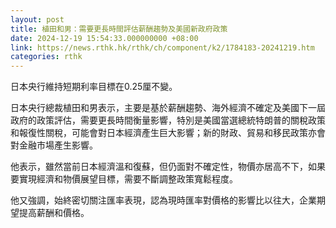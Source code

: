 ```yaml
---
layout: post
title: 植田和男：需要更長時間評估薪酬趨勢及美國新政府政策
date: 2024-12-19 15:54:33.000000000 +08:00
link: https://news.rthk.hk/rthk/ch/component/k2/1784183-20241219.htm
categories: rthk
---
```


日本央行維持短期利率目標在0.25厘不變。

日本央行總裁植田和男表示，主要是基於薪酬趨勢、海外經濟不確定及美國下一屆政府的政策評估，需要更長時間衡量影響，特別是美國當選總統特朗普的關稅政策和報復性關稅，可能會對日本經濟產生巨大影響；新的財政、貿易和移民政策亦會對金融市場產生影響。

他表示，雖然當前日本經濟溫和復蘇，但仍面對不確定性，物價亦居高不下，如果要實現經濟和物價展望目標，需要不斷調整政策寬鬆程度。

他又強調，始終密切關注匯率表現，認為現時匯率對價格的影響比以往大，企業期望提高薪酬和價格。

